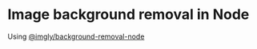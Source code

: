 # Image background removal in Node

Using [@imgly/background-removal-node](https://www.npmjs.com/package/@imgly/background-removal-node)
